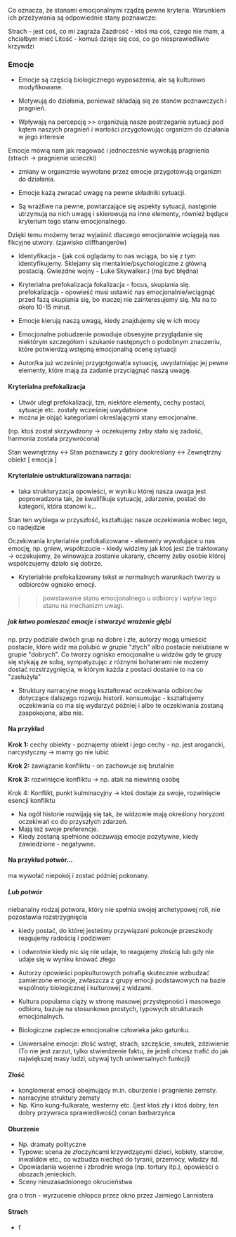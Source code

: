 

Co oznacza, że stanami emocjonalnymi rządzą pewne kryteria. Warunkiem ich przeżywania są odpowiednie stany poznawcze:

Strach - jest coś, co mi zagraża
Zazdrość - ktoś ma coś, czego nie mam, a chciałbym mieć
Litość - komuś dzieje się coś, co go niesprawiedliwie krzywdzi


### Emocje

- Emocje są częścią biologicznego wyposażenia, ale są kulturowo modyfikowane.

- Motywują do działania, ponieważ składają się ze stanów poznawczych i pragnień.
- Wpływają na percepcję >> organizują nasze postrzeganie sytuacji pod kątem naszych pragnień i wartości przygotowując organizm do działania w jego interesie

Emocje mówią nam jak reagować i jednocześnie wywołują pragnienia (strach -> pragnienie ucieczki)

- zmiany w organizmie wywołane przez emocje przygotowują organizm do działania.


- Emocje każą zwracać uwagę na pewne składniki sytuacji.
- Są wrażliwe na pewne, powtarzające się aspekty sytuacji, następnie utrzymują na nich uwagę i skierowują na inne elementy, również będące kryterium tego stanu emocjonalnego.

Dzięki temu możemy teraz wyjaśnić dlaczego emocjonalnie wciągają nas fikcyjne utwory.
(zjawisko cliffhangerów)



- Identyfikacja - (jak coś oglądamy to nas wciąga, bo się z tym identyfikujemy. Sklejamy się mentalnie/psychologiczne z główną postacią. Gwiezdne wojny - Luke Skywalker.)
  (ma być błędna)

- Kryterialna prefokalizacja
  fokalizacja - focus, skupiania się.
  prefokalizacja - opowieść musi ustawić nas emocjonalnie/wciągnąć przed fazą skupiania się, bo                         inaczej nie zainteresujemy się. Ma na to około 10-15 minut.


- Emocje kierują naszą uwagą, kiedy znajdujemy się w ich mocy
- Emocjonalne pobudzenie powoduje obsesyjne przyglądanie się niektórym szczegółom i szukanie następnych o podobnym znaczeniu, które potwierdzą wstępną emocjonalną ocenę sytuacji




- Autor/ka już wcześniej przygotgował/a sytuację, uwydatniając jej pewne elementy, które mają za zadanie przyciągnąć naszą uwagę.


#### Kryterialna prefokalizacja
- Utwór uległ prefokalizacji, tzn, niektóre elementy, cechy postaci, sytuacje etc. zostały wcześniej uwydatnione
- można je objąć kategoriami określającymi stany emocjonalne.


(np. ktoś został skrzywdzony -> oczekujemy żeby stało się zadość, harmonia została przywrócona)


Stan wewnętrzny <-> Stan poznawczy z góry dookreślony <-> Zewnętrzny obiekt
[                                       emocja                                         ]



#### Kryterialnie ustrukturalizowana narracja:

- taka strukturyzacja opowieści, w wyniku której nasza uwaga jest poprowadzona tak, że kwalifikuje sytuację, zdarzenie, postać do kategorii, która stanowi k...



Stan ten wybiega w przyszłość, kształtując nasze oczekiwania wobec tego, co nadejdzie


Oczekiwania kryterialnie prefokalizowane - elementy wywołujące u nas emocję, np. gniew, współczucie - kiedy widzimy jak ktoś jest źle traktowany -> oczekujemy, że winowajca zostanie ukarany, chcemy żeby osobie której współczujemy działo się dobrze.


- Kryterialnie prefokalizowany tekst w normalnych warunkach tworzy u odbiorców ognisko emocji.
>> powstawanie stanu emocjonalnego u odbiorcy i wpływ tego stanu na mechanizm uwagi.

##### jak łatwo pomieszać emocje i stworzyć wrażenie głębi
np. przy podziale dwóch grup na dobre i złe, autorzy mogą umieścić postacie, które widz ma polubić w grupie "złych" albo postacie nielubiane w grupie "dobrych". Co tworzy ognisko emocjonalne u widzów gdy te grupy się stykają ze sobą, sympatyzując z różnymi bohaterami nie możemy dostać rozstrzygnięcia, w którym każda z postaci dostanie to na co "zasłużyła"


- Struktury narracyjne mogą kształtować oczekiwania odbiorców dotyczące dalszego rozwoju historii.
konsumując - kształtujemy oczekiwania co ma się wydarzyć później i albo te oczekiwania zostaną zaspokojone, albo nie.



#### Na przykład

**Krok 1:** cechy obiekty - poznajemy obiekt i jego cechy - np. jest arogancki, narcystyczny -> mamy               go nie lubić

**Krok 2:** zawiązanie konfliktu - on zachowuje się brutalnie

**Krok 3:** rozwinięcie konfliktu -> np. atak na niewinną osobę

Krok 4: Konflikt, punkt kulminacyjny -> ktoś dostaje za swoje, rozwinięcie esencji konfliktu



- Na ogół historie rozwijają się tak, że widzowie mają określony horyzont oczekiwań co do przyszłych zdarzeń.
- Mają też swoje preferencje.
- Kiedy zostaną spełnione odczuwają emocje pozytywne, kiedy zawiedzione - negatywne.



#### Na przykład potwór...

ma wywołać niepokój i zostać później pokonany.
##### Lub potwór
niebanalny rodzaj potwora, który nie spełnia swojej archetypowej roli, nie pozostawia rozstrzygnięcia


- kiedy postać, do której jesteśmy przywiązani pokonuje przeszkody reagujemy radością i podziwem
- i odwrotnie kiedy nic się nie udaje, to reagujemy złością lub gdy nie udaje się w wyniku knować złego



- Autorzy opowieści popkulturowych potrafią skutecznie wzbudzać zamierzone emocje, zwłaszcza z grupy emocji podstawowych na bazie wspólnoty biologicznej i kulturowej z widzami.



- Kultura popularna ciąży w stronę masowej przystępności i masowego odbioru, bazuje na stosunkowo prostych, typowych strukturach emocjonalnych.
- Biologiczne zaplecze emocjonalne człowieka jako gatunku.
- Uniwersalne emocje: złość wstręt, strach, szczęście, smutek, zdziwienie
(To nie jest zarzut, tylko stwierdzenie faktu, że jeżeli chcesz trafić do jak największej masy ludzi, używaj tych uniwersalnych funkcji)



#### Złość
- konglomerat emocji obejmujący m.in. oburzenie i pragnienie zemsty.
- narracyjne struktury zemsty
- Np. Kino kung-fu/karate, westerny etc. (jest ktoś zły i ktoś dobry, ten dobry przywraca sprawiedliwość)
conan barbarzyńca

#### Oburzenie
- Np. dramaty polityczne
- Typowe: scena ze złoczyńcami krzywdzącymi dzieci, kobiety, starców, inwalidów etc., co wzbudza niechęć do tyranii, przemocy, władzy itd.
- Opowiadania wojenne i zbrodnie wroga (np. tortury itp.), opowieści o obozach jenieckich.
- Sceny nieuzasadnionego okrucieństwa

gra o tron - wyrzucenie chłopca przez okno przez Jaimiego Lannistera

#### Strach
- f
